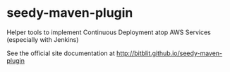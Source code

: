 # seedy-maven-plugin

Helper tools to implement Continuous Deployment atop AWS Services (especially with Jenkins)

See the official site documentation at 
<a href="http://bitblit.github.io/seedy-maven-plugin">http://bitblit.github.io/seedy-maven-plugin</a>

